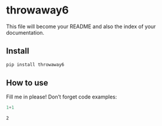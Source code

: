 throwaway6
================

<!-- WARNING: THIS FILE WAS AUTOGENERATED! DO NOT EDIT! -->

This file will become your README and also the index of your
documentation.

## Install

``` sh
pip install throwaway6
```

## How to use

Fill me in please! Don’t forget code examples:

``` python
1+1
```

    2
